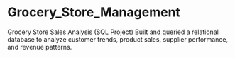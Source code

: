 # Grocery_Store_Management
Grocery Store Sales Analysis (SQL Project)  Built and queried a relational database to analyze customer trends, product sales, supplier performance, and revenue patterns.
